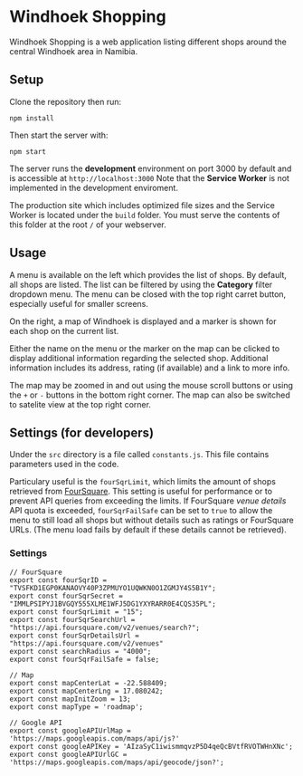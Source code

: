 # Windhoek Shopping
Windhoek Shopping is a web application listing different shops around the central Windhoek area in Namibia.
## Setup
Clone the repository then run:

`npm install`

Then start the server with:

`npm start`

The server runs the **development** environment on port 3000 by default and is accessible at `http://localhost:3000`
Note that the **Service Worker** is not implemented in the development enviroment.

The production site which includes optimized file sizes and the Service Worker is located under the `build` folder. You must serve the contents of this folder at the root `/` of your webserver.

## Usage
A menu is available on the left which provides the list of shops.
By default, all shops are listed. The list can be filtered by using the **Category** filter dropdown menu.
The menu can be closed with the top right carret button, especially useful for smaller screens.

On the right, a map of Windhoek is displayed and a marker is shown for each shop on the current list.

Either the name on the menu or the marker on the map can be clicked to display additional information regarding the selected shop.
Additional information includes its address, rating (if available) and a link to more info.

The map may be zoomed in and out using the mouse scroll buttons or using the `+` or `-` buttons in the bottom right corner. 
The map can also be switched to satelite view at the top right corner.

## Settings (for developers)

Under the `src` directory is a file called `constants.js`.
This file contains parameters used in the code. 

Particulary useful is the `fourSqrLimit`, which limits the amount of shops retrieved from [FourSquare](https://foursquare.com).
This setting is useful for performance or to prevent API queries from exceeding the limits.
If FourSquare *venue details* API quota is exceeded, `fourSqrFailSafe` can be set to `true` to allow the menu to still load all shops but without details such as ratings or FourSquare URLs. (The menu load fails by default if these details cannot be retrieved).

### Settings

```
// FourSquare
export const fourSqrID = "TVSFKD1EGP0KANAOVY40P3ZPMUYO1UQWKN0O1ZGMJY4S5B1Y";
export const fourSqrSecret = "IMMLPSIPYJ1BVGQY555XLME1WFJ5DG1YXYRARR0E4CQS35PL";
export const fourSqrLimit = "15";
export const fourSqrSearchUrl = "https://api.foursquare.com/v2/venues/search?";
export const fourSqrDetailsUrl = "https://api.foursquare.com/v2/venues"
export const searchRadius = "4000";
export const fourSqrFailSafe = false;

// Map 
export const mapCenterLat = -22.588409;
export const mapCenterLng = 17.080242;
export const mapInitZoom = 13;
export const mapType = 'roadmap';

// Google API
export const googleAPIUrlMap = 'https://maps.googleapis.com/maps/api/js?'
export const googleAPIKey = 'AIzaSyC1iwismmqvzP5D4qeQcBVtfRVOTWHnXNc';
export const googleAPIUrlGC = 'https://maps.googleapis.com/maps/api/geocode/json?';
```
